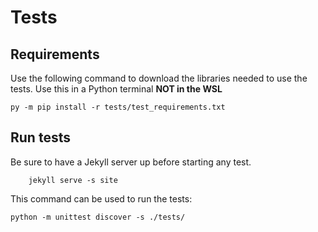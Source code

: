 # Tests

## Requirements

Use the following command to download the libraries needed to use the tests. Use this in a Python terminal **NOT in the WSL**

    py -m pip install -r tests/test_requirements.txt

## Run tests

Be sure to have a Jekyll server up before starting any test.

        jekyll serve -s site

This command can be used to run the tests:

```
python -m unittest discover -s ./tests/
```
